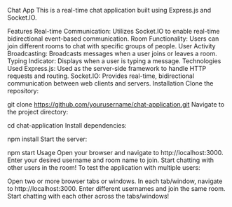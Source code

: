 Chat App
This is a real-time chat application built using Express.js and Socket.IO.

Features
Real-time Communication: Utilizes Socket.IO to enable real-time bidirectional event-based communication.
Room Functionality: Users can join different rooms to chat with specific groups of people.
User Activity Broadcasting: Broadcasts messages when a user joins or leaves a room.
Typing Indicator: Displays when a user is typing a message.
Technologies Used
Express.js: Used as the server-side framework to handle HTTP requests and routing.
Socket.IO: Provides real-time, bidirectional communication between web clients and servers.
Installation
Clone the repository:

git clone https://github.com/yourusername/chat-application.git
Navigate to the project directory:

cd chat-application
Install dependencies:

npm install
Start the server:

npm start
Usage
Open your browser and navigate to http://localhost:3000.
Enter your desired username and room name to join.
Start chatting with other users in the room!
To test the application with multiple users:

Open two or more browser tabs or windows.
In each tab/window, navigate to http://localhost:3000.
Enter different usernames and join the same room.
Start chatting with each other across the tabs/windows!
